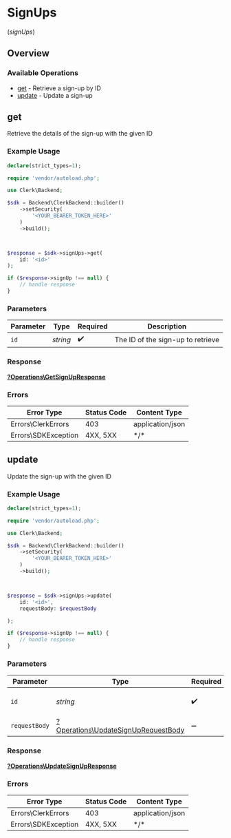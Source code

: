 # SignUps
(*signUps*)

## Overview

### Available Operations

* [get](#get) - Retrieve a sign-up by ID
* [update](#update) - Update a sign-up

## get

Retrieve the details of the sign-up with the given ID

### Example Usage

<!-- UsageSnippet language="php" operationID="GetSignUp" method="get" path="/sign_ups/{id}" -->
```php
declare(strict_types=1);

require 'vendor/autoload.php';

use Clerk\Backend;

$sdk = Backend\ClerkBackend::builder()
    ->setSecurity(
        '<YOUR_BEARER_TOKEN_HERE>'
    )
    ->build();



$response = $sdk->signUps->get(
    id: '<id>'
);

if ($response->signUp !== null) {
    // handle response
}
```

### Parameters

| Parameter                         | Type                              | Required                          | Description                       |
| --------------------------------- | --------------------------------- | --------------------------------- | --------------------------------- |
| `id`                              | *string*                          | :heavy_check_mark:                | The ID of the sign-up to retrieve |

### Response

**[?Operations\GetSignUpResponse](../../Models/Operations/GetSignUpResponse.md)**

### Errors

| Error Type          | Status Code         | Content Type        |
| ------------------- | ------------------- | ------------------- |
| Errors\ClerkErrors  | 403                 | application/json    |
| Errors\SDKException | 4XX, 5XX            | \*/\*               |

## update

Update the sign-up with the given ID

### Example Usage

<!-- UsageSnippet language="php" operationID="UpdateSignUp" method="patch" path="/sign_ups/{id}" -->
```php
declare(strict_types=1);

require 'vendor/autoload.php';

use Clerk\Backend;

$sdk = Backend\ClerkBackend::builder()
    ->setSecurity(
        '<YOUR_BEARER_TOKEN_HERE>'
    )
    ->build();



$response = $sdk->signUps->update(
    id: '<id>',
    requestBody: $requestBody

);

if ($response->signUp !== null) {
    // handle response
}
```

### Parameters

| Parameter                                                                                 | Type                                                                                      | Required                                                                                  | Description                                                                               |
| ----------------------------------------------------------------------------------------- | ----------------------------------------------------------------------------------------- | ----------------------------------------------------------------------------------------- | ----------------------------------------------------------------------------------------- |
| `id`                                                                                      | *string*                                                                                  | :heavy_check_mark:                                                                        | The ID of the sign-up to update                                                           |
| `requestBody`                                                                             | [?Operations\UpdateSignUpRequestBody](../../Models/Operations/UpdateSignUpRequestBody.md) | :heavy_minus_sign:                                                                        | N/A                                                                                       |

### Response

**[?Operations\UpdateSignUpResponse](../../Models/Operations/UpdateSignUpResponse.md)**

### Errors

| Error Type          | Status Code         | Content Type        |
| ------------------- | ------------------- | ------------------- |
| Errors\ClerkErrors  | 403                 | application/json    |
| Errors\SDKException | 4XX, 5XX            | \*/\*               |
